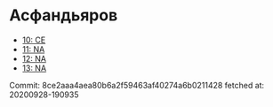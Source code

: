 # Асфандьяров
- [10: CE](10.md)
- [11: NA](11.md)
- [12: NA](12.md)
- [13: NA](13.md)

Commit: 8ce2aaa4aea80b6a2f59463af40274a6b0211428
 fetched at: 20200928-190935
